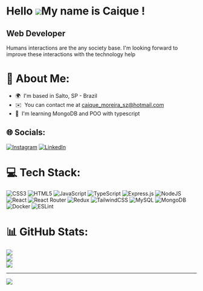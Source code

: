 Hello ![](https://user-images.githubusercontent.com/18350557/176309783-0785949b-9127-417c-8b55-ab5a4333674e.gif)My name is Caique !
========================================================================================================================================

Web Developer
-------------

Humans interactions are the any society base. I'm looking forward to improve these interactions with the technology help

# 💫 About Me:
* 🌍  I'm based in Salto, SP - Brazil
* ✉️  You can contact me at [caique\_moreira\_sz@hotmail.com](mailto:caique_moreira_sz@hotmail.com)
* 🧠  I'm learning MongoDB and POO with typescript


## 🌐 Socials:
[![Instagram](https://img.shields.io/badge/Instagram-%23E4405F.svg?logo=Instagram&logoColor=white)](https://instagram.com/_ccaique) [![LinkedIn](https://img.shields.io/badge/LinkedIn-%230077B5.svg?logo=linkedin&logoColor=white)](https://linkedin.com/in/caiquems) 

# 💻 Tech Stack:
![CSS3](https://img.shields.io/badge/css3-%231572B6.svg?style=for-the-badge&logo=css3&logoColor=white) ![HTML5](https://img.shields.io/badge/html5-%23E34F26.svg?style=for-the-badge&logo=html5&logoColor=white) ![JavaScript](https://img.shields.io/badge/javascript-%23323330.svg?style=for-the-badge&logo=javascript&logoColor=%23F7DF1E) ![TypeScript](https://img.shields.io/badge/typescript-%23007ACC.svg?style=for-the-badge&logo=typescript&logoColor=white) ![Express.js](https://img.shields.io/badge/express.js-%23404d59.svg?style=for-the-badge&logo=express&logoColor=%2361DAFB) ![NodeJS](https://img.shields.io/badge/node.js-6DA55F?style=for-the-badge&logo=node.js&logoColor=white) ![React](https://img.shields.io/badge/react-%2320232a.svg?style=for-the-badge&logo=react&logoColor=%2361DAFB) ![React Router](https://img.shields.io/badge/React_Router-CA4245?style=for-the-badge&logo=react-router&logoColor=white) ![Redux](https://img.shields.io/badge/redux-%23593d88.svg?style=for-the-badge&logo=redux&logoColor=white) ![TailwindCSS](https://img.shields.io/badge/tailwindcss-%2338B2AC.svg?style=for-the-badge&logo=tailwind-css&logoColor=white) ![MySQL](https://img.shields.io/badge/mysql-%2300f.svg?style=for-the-badge&logo=mysql&logoColor=white) ![MongoDB](https://img.shields.io/badge/MongoDB-%234ea94b.svg?style=for-the-badge&logo=mongodb&logoColor=white) ![Docker](https://img.shields.io/badge/docker-%230db7ed.svg?style=for-the-badge&logo=docker&logoColor=white) ![ESLint](https://img.shields.io/badge/ESLint-4B3263?style=for-the-badge&logo=eslint&logoColor=white)
# 📊 GitHub Stats:
![](https://github-readme-stats.vercel.app/api?username=caiquemx&theme=default&hide_border=false&include_all_commits=false&count_private=false)<br/>
![](https://github-readme-streak-stats.herokuapp.com/?user=caiquemx&theme=default&hide_border=false)<br/>
![](https://github-readme-stats.vercel.app/api/top-langs/?username=caiquemx&theme=default&hide_border=false&include_all_commits=false&count_private=false&layout=compact)

---
[![](https://visitcount.itsvg.in/api?id=caiquemx&icon=5&color=0)](https://visitcount.itsvg.in)

<!-- Proudly created with GPRM ( https://gprm.itsvg.in ) -->

